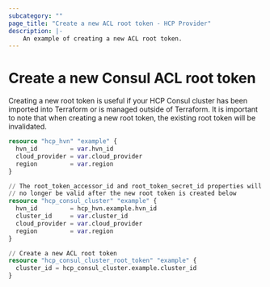 ```yaml
---
subcategory: ""
page_title: "Create a new ACL root token - HCP Provider"
description: |-
    An example of creating a new ACL root token.
---
```


# Create a new Consul ACL root token

Creating a new root token is useful if your HCP Consul cluster has been imported into Terraform
or is managed outside of Terraform. It is important to note that when creating a new root token,
the existing root token will be invalidated.

```terraform
resource "hcp_hvn" "example" {
  hvn_id         = var.hvn_id
  cloud_provider = var.cloud_provider
  region         = var.region
}

// The root_token_accessor_id and root_token_secret_id properties will
// no longer be valid after the new root token is created below
resource "hcp_consul_cluster" "example" {
  hvn_id         = hcp_hvn.example.hvn_id
  cluster_id     = var.cluster_id
  cloud_provider = var.cloud_provider
  region         = var.region
}

// Create a new ACL root token
resource "hcp_consul_cluster_root_token" "example" {
  cluster_id = hcp_consul_cluster.example.cluster_id
}
```
